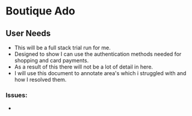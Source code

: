 # Boutique Ado

## User Needs

+ This will be a full stack trial run for me.
+ Designed to show I can use the authentication methods needed for shopping and card payments.
+ As a result of this there will not be a lot of detail in here.
+ I will use this document to annotate area's which i struggled with and how I resolved them.

### Issues:

+